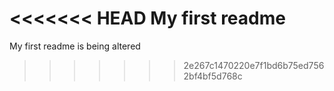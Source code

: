 <<<<<<< HEAD
My first readme
=======
My first readme is being altered
>>>>>>> 2e267c1470220e7f1bd6b75ed7562bf4bf5d768c
